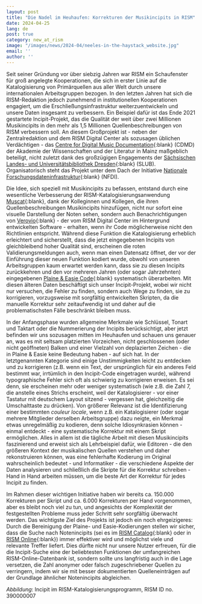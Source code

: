 ```yaml
---
layout: post
title: "Die Nadel im Heuhaufen: Korrekturen der Musikincipits in RISM"
date: 2024-04-25
lang: de
post: true
category: new_at_rism
image: "/images/news/2024-04/neeles-in-the-haystack_website.jpg"
email: ''
author: ''
---
```


Seit seiner Gründung vor über siebzig Jahren war RISM ein Schaufenster für groß angelegte Kooperationen, die sich in erster Linie auf die Katalogisierung von Primärquellen aus aller Welt durch unsere internationalen Arbeitsgruppen bezogen. In den letzten Jahren hat sich die RISM-Redaktion jedoch zunehmend in institutionellen Kooperationen engagiert, um die Erschließungsinfrastruktur weiterzuentwickeln und unsere Daten insgesamt zu verbessern. Ein Beispiel dafür ist das Ende 2021 gestartete Incipit-Projekt, das die Qualität der weit über zwei Millionen Musikincipits in den mehr als 1,5 Millionen Quellenbeschreibungen von RISM verbessern soll. An diesem Großprojekt ist - neben der Zentralredaktion und dem RISM Digital Center als sozusagen üblichen Verdächtigen - das [Centre for Digital Music Documentation](https://cdmd.adwmainz.de){:blank} (CDMD) der Akademie der Wissenschaften und der Literatur in Mainz maßgeblich beteiligt, nicht zuletzt dank des großzügigen Engagements der [Sächsischen Landes- und Universitätsbibliothek Dresden](https://www.slub-dresden.de){:blank} (SLUB). Organisatorisch steht das Projekt unter dem Dach der Initiative [Nationale Forschungsdateninfrastruktur](https://nfdi4culture.de){:blank} (NFDI).

Die Idee, sich speziell mit Musikincipits zu befassen, entstand durch eine wesentliche Verbesserung der RISM-Katalogisierungsanwendung [Muscat](/community/muscat.html){:blank}, dank der Kolleginnen und Kollegen, die ihren Quellenbeschreibungen Musikincipits hinzufügen, nicht nur sofort eine visuelle Darstellung der Noten sehen, sondern auch Benachrichtigungen von [Verovio](https://rism.digital/tools/verovio.html){:blank} - der vom RISM Digital Center im Hintergrund entwickelten Software - erhalten, wenn ihr Code möglicherweise nicht den Richtlinien entspricht. Während diese Funktion die Katalogisierung erheblich erleichtert und sicherstellt, dass die jetzt eingegebenen Incipits von gleichbleibend hoher Qualität sind, erscheinen die roten Validierungsmeldungen auch, wenn man einen Datensatz öffnet, der vor der Einführung dieser neuen Funktion kodiert wurde, obwohl von unseren Arbeitsgruppen kaum erwartet werden kann, dass sie zu diesen Incipits zurückkehren und den vor mehreren Jahren (oder sogar Jahrzehnten) eingegebenen [Plaine & Easie Code](https://www.iaml.info/plaine-easie-code){:blank} systematisch überarbeiten. Mit diesen älteren Daten beschäftigt sich unser Incipit-Projekt, wobei wir nicht nur versuchen, die Fehler zu finden, sondern auch Wege zu finden, sie zu korrigieren, vorzugsweise mit sorgfältig entwickelten Skripten, da die manuelle Korrektur sehr zeitaufwendig ist und daher auf die problematischsten Fälle beschränkt bleiben muss.

In der Anfangsphase wurden allgemeine Merkmale wie Schlüssel, Tonart und Taktart oder die Nummerierung der Incipits berücksichtigt, aber jetzt befinden wir uns sozusagen mitten im Heuhaufen und schauen uns genauer an, was es mit seltsam platzierten Vorzeichen, nicht geschlossenen (oder nicht geöffneten) Balken und einer Vielzahl von deplazierten Zeichen - die in Plaine & Easie keine Bedeutung haben - auf sich hat. In der letztgenannten Kategorie sind einige Unstimmigkeiten leicht zu entdecken und zu korrigieren (z.B. wenn ein Text, der ursprünglich für ein anderes Feld bestimmt war, irrtümlich in den Incipit-Code eingetragen wurde), während typographische Fehler sich oft als schwierig zu korrigieren erweisen. Es sei denn, sie erscheinen mehr oder weniger systematisch (wie z.B. die Zahl 7, die anstelle eines Strichs erscheint, weil der Katalogisierer - vor einer Tastatur mit deutschem Layout sitzend - vergessen hat, gleichzeitig die Umschalttaste zu drücken). Von größerer Relevanz ist die Identifizierung einer bestimmten _couleur locale_, wenn z.B. ein Katalogisierer (oder sogar mehrere Mitglieder derselben Arbeitsgruppe) dazu neigte, ein Merkmal etwas unregelmäßig zu kodieren, denn solche Idiosynkrasien können - einmal entdeckt - eine systematische Korrektur mit einem Skript ermöglichen. Alles in allem ist die tägliche Arbeit mit diesen Musikincipits faszinierend und erweist sich als Lehrbeispiel dafür, wie Editoren - die den größeren Kontext der musikalischen Quellen verstehen und daher rekonstruieren können, was eine fehlerhafte Kodierung im Original wahrscheinlich bedeutet - und Informatiker - die verschiedene Aspekte der Daten analysieren und schließlich die Skripte für die Korrektur schreiben - Hand in Hand arbeiten müssen, um die beste Art der Korrektur für jedes Incipit zu finden.

Im Rahmen dieser wichtigen Initiative haben wir bereits ca. 150.000 Korrekturen per Skript und ca. 6.000 Korrekturen per Hand vorgenommen, aber es bleibt noch viel zu tun, und angesichts der Komplexität der festgestellten Probleme muss jeder Schritt sehr sorgfältig überwacht werden. Das wichtigste Ziel des Projekts ist jedoch ein noch ehrgeizigeres: Durch die Bereinigung der Plaine- und Easie-Kodierungen stellen wir sicher, dass die Suche nach Notenincipits (sei es im [RISM Catalog](https://opac.rism.info/metaopac/start.do?View=rism&SearchType=2&Language=en){:blank} oder in [RISM Online](https://rism.online/?mode=incipits){:blank}) immer effektiver wird und möglichst viele und relevante Treffer liefert. Dies dürfte nicht nur unsere Nutzer erfreuen, für die die Incipit-Suche eine der beliebtesten Funktionen der umfangreichen RISM-Online-Datenbank ist, sondern sollte uns langfristig auch in die Lage versetzen, die Zahl anonymer oder falsch zugeschriebener Quellen zu verringern, indem wir sie mit besser dokumentierten Quelleneinträgen auf der Grundlage ähnlicher Notenincipits abgleichen.

_Abbildung_: Incipit im RISM-Katalogisierungsprogramm, RISM ID no. 390000007
 
